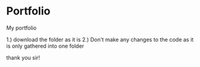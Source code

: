 # Portfolio
My portfolio

1.) download the folder as it is
2.) Don't make any changes to the code as it is only gathered into one folder

thank you sir!
